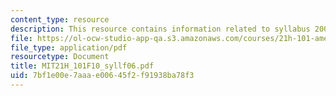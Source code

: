 ```yaml
---
content_type: resource
description: This resource contains information related to syllabus 2006.
file: https://ol-ocw-studio-app-qa.s3.amazonaws.com/courses/21h-101-american-history-to-1865-fall-2010/7bf1e00e7aaae00645f2f91938ba78f3_MIT21H_101F10_syllf06.pdf
file_type: application/pdf
resourcetype: Document
title: MIT21H_101F10_syllf06.pdf
uid: 7bf1e00e-7aaa-e006-45f2-f91938ba78f3
---
```

